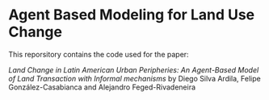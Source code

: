 # Agent Based Modeling for Land Use Change

This reporsitory contains the code used for the paper: 

*Land Change in Latin American Urban Peripheries: An Agent-Based Model of Land Transaction with Informal mechanisms* by Diego Silva Ardila, Felipe González-Casabianca and  Alejandro Feged-Rivadeneira
